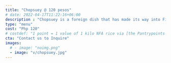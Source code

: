 ```yaml
---
title: "Chopsuey @ 120 pesos"
# date: 2022-04-17T11:22:16+06:00
description : "Chopsuey is a foreign dish that has made its way into Filipino culture."
type: "menu"
cost: "Php 120"
# costdef: "1 point = 1 value of 1 kilo NFA rice via [the Pantrypoints system](https://pantrypoints.com)"
cta: "Contact us to Inquire"
images:
  # - image: "noimg.png"
  - image: "v/chopsuey.jpg"
---
```

